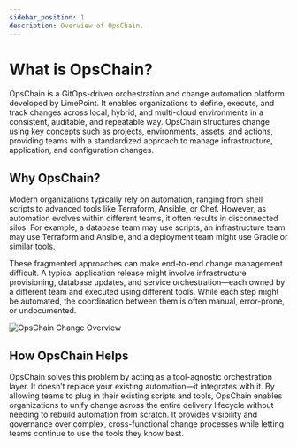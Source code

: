 ```yaml
---
sidebar_position: 1
description: Overview of OpsChain.
---
```


# What is OpsChain?

OpsChain is a GitOps-driven orchestration and change automation platform developed by LimePoint. It enables organizations to define, execute, and track changes across local, hybrid, and multi-cloud environments in a consistent, auditable, and repeatable way. OpsChain structures change using key concepts such as projects, environments, assets, and actions, providing teams with a standardized approach to manage infrastructure, application, and configuration changes.

## Why OpsChain?

Modern organizations typically rely on automation, ranging from shell scripts to advanced tools like Terraform, Ansible, or Chef. However, as automation evolves within different teams, it often results in disconnected silos. For example, a database team may use scripts, an infrastructure team may use Terraform and Ansible, and a deployment team might use Gradle or similar tools.

These fragmented approaches can make end-to-end change management difficult. A typical application release might involve infrastructure provisioning, database updates, and service orchestration—each owned by a different team and executed using different tools. While each step might be automated, the coordination between them is often manual, error-prone, or undocumented.

![OpsChain Change Overview](../../static/img/oc_overview.png)

## How OpsChain Helps

OpsChain solves this problem by acting as a tool-agnostic orchestration layer. It doesn’t replace your existing automation—it integrates with it. By allowing teams to plug in their existing scripts and tools, OpsChain enables organizations to unify change across the entire delivery lifecycle without needing to rebuild automation from scratch. It provides visibility and governance over complex, cross-functional change processes while letting teams continue to use the tools they know best.
